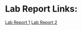 
# Lab Report Links:
[Lab Report 1](https://henryfzh.github.io/Henryfzh-cse15l-lab-reports/lab-report-1-week-2.html)
[Lab Report 2](https://henryfzh.github.io/Henryfzh-cse15l-lab-reports/lab-report-2-week-4.html)
